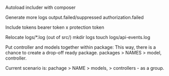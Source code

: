Autoload includer with composer

Generate more logs
	output.failed/suppressed
	authorization.failed

Include tokens
	bearer token
	x protection token

Relocate logs/*.log (out of src/)
	mkdir logs
	touch logs/api-events.log

Put controller and models together within package:
This way, there is a chance to create a drop-off ready package.
packages > NAMES > model, controller.

Current scenario is:
pachage > NAME > models, > controllers - as a group.
